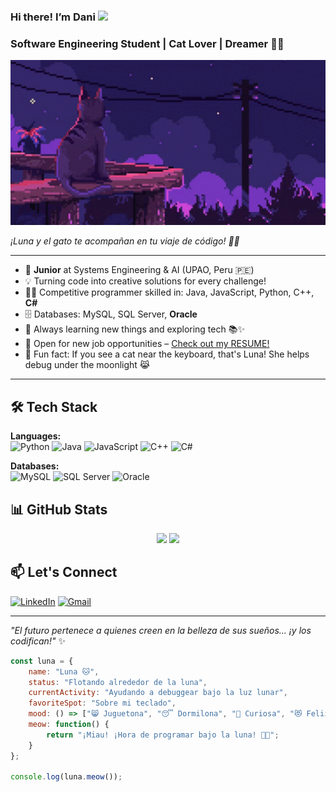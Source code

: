 ### Hi there! I’m Dani <img src="https://emojis.slackmojis.com/emojis/images/1536351075/4594/blob-wave.gif" width="25"/>
### Software Engineering Student | Cat Lover | Dreamer 🌙🐱
<div align="center">
  <img src="cat.gif" alt="Gato animado pixel art" width="600">
</div>


<p><i>¡Luna y el gato te acompañan en tu viaje de código! 🌙🐱</i></p>

---

<!-- Presentación dinámica -->
- 🏫 **Junior** at Systems Engineering & AI (UPAO, Peru 🇵🇪)
- 💡 Turning code into creative solutions for every challenge!
- 🧑‍💻 Competitive programmer skilled in: Java, JavaScript, Python, C++, **C#**
- 🗄️ Databases: MySQL, SQL Server, **Oracle**
- 🚀 Always learning new things and exploring tech 📚✨
- 🌟 Open for new job opportunities – [Check out my RESUME!](#)
- 🐾 Fun fact: If you see a cat near the keyboard, that's Luna! She helps debug under the moonlight 😹

---

## 🛠️ Tech Stack

**Languages:**  
![Python](https://img.shields.io/badge/Python-3776AB?style=flat&logo=python&logoColor=white)
![Java](https://img.shields.io/badge/Java-ED8B00?style=flat&logo=java&logoColor=white)
![JavaScript](https://img.shields.io/badge/JavaScript-F7DF1E?style=flat&logo=javascript&logoColor=black)
![C++](https://img.shields.io/badge/C++-00599C?style=flat&logo=cplusplus&logoColor=white)
![C#](https://img.shields.io/badge/C%23-239120?style=flat&logo=csharp&logoColor=white)

**Databases:**  
![MySQL](https://img.shields.io/badge/MySQL-4479A1?style=flat&logo=mysql&logoColor=white)
![SQL Server](https://img.shields.io/badge/SQL%20Server-CC2927?style=flat&logo=microsoft%20sql%20server&logoColor=white)
![Oracle](https://img.shields.io/badge/Oracle-F80000?style=flat&logo=oracle&logoColor=white)

## 📊 GitHub Stats

<div align="center">
  <img width="48%" src="https://github-readme-stats.vercel.app/api?username=Dxnn017&show_icons=true&theme=tokyonight&hide_border=true" />
  <img width="48%" src="https://github-readme-stats.vercel.app/api/top-langs/?username=Dxnn017&layout=compact&theme=tokyonight&hide_border=true" />
</div>

## 📫 Let's Connect

[![LinkedIn](https://img.shields.io/badge/LinkedIn-0077B5?style=for-the-badge&logo=linkedin&logoColor=white)](https://www.linkedin.com/in/daniela-nieve-64b571261)
[![Gmail](https://img.shields.io/badge/Gmail-D14836?style=for-the-badge&logo=gmail&logoColor=white)](mailto:dannievi017@gmail.com)

---

*"El futuro pertenece a quienes creen en la belleza de sus sueños... ¡y los codifican!"* ✨

```javascript
const luna = {
    name: "Luna 🐱",
    status: "Flotando alrededor de la luna",
    currentActivity: "Ayudando a debuggear bajo la luz lunar",
    favoriteSpot: "Sobre mi teclado",
    mood: () => ["😸 Juguetona", "😴 Dormilona", "🤔 Curiosa", "😻 Feliz"][Math.floor(Math.random() * 4)],
    meow: function() {
        return "¡Miau! ¡Hora de programar bajo la luna! 🌙✨";
    }
};

console.log(luna.meow());
```

